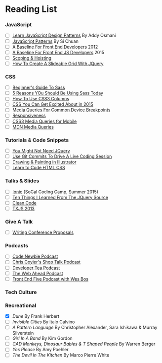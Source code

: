 # Reading List

### JavaScript
- [ ] [Learn JavaScript Design Patterns](http://addyosmani.com/resources/essentialjsdesignpatterns/book/) By Addy Osmani
- [ ] [JavaScript Patterns](http://shichuan.github.io/javascript-patterns/) By Si Chuan
- [ ] [A Baseline For Front End Developers](http://rmurphey.com/blog/2012/04/12/a-baseline-for-front-end-developers/) 2012
- [ ] [A Baseline For Front End JS Developers](http://rmurphey.com/blog/2015/03/23/a-baseline-for-front-end-developers-2015/) 2015
- [ ] [Scoping & Hoisting](http://www.adequatelygood.com/JavaScript-Scoping-and-Hoisting.html)
- [ ] [How To Create A Slideable Grid With JQuery](http://www.webdesignerdepot.com/2014/01/how-to-create-a-slidable-grid-with-jquery/)

### CSS
- [ ] [Beginner's Guide To Sass](http://www.webdesignerdepot.com/2013/11/the-beginners-guide-to-sass/)
- [ ] [5 Reasons YOu Should Be Using Sass Today](http://www.webdesignerdepot.com/2014/08/5-reasons-you-should-be-using-sass-today/)
- [ ] [How To Use CSS3 Columns](http://www.webdesignerdepot.com/2013/03/how-to-use-css3-columns/)
- [ ] [CSS You Can Get Excited About in 2015](http://www.webdesignerdepot.com/2015/01/css-you-can-get-excited-about-in-2015/)
- [ ] [Media Queries For Common Device Breakpoints](https://responsivedesign.is/develop/browser-feature-support/media-queries-for-common-device-breakpoints)
- [ ] [Responsiveness](https://developers.google.com/web/fundamentals/layouts/rwd-fundamentals/use-media-queries?hl=en)
- [ ] [CSS3 Media Queries for Mobile](http://www.smashingmagazine.com/2010/07/how-to-use-css3-media-queries-to-create-a-mobile-version-of-your-website/)
- [ ] [MDN Media Queries](https://developer.mozilla.org/en-US/docs/Web/CSS/Media_Queries/Using_media_queries)

### Tutorials & Code Snippets
- [ ] [You Might Not Need JQuery](http://youmightnotneedjquery.com/)
- [ ] [Use Git Commits To Drive A Live Coding Session](http://www.jayway.com/2015/03/30/using-git-commits-to-drive-a-live-coding-session/)
- [ ] [Drawing & Painting in Illustrator](http://www.pluralsight.com/courses/drawing-painting-illustrator-1928)
- [ ] [Learn to Code HTML CSS](http://learn.shayhowe.com/html-css/)

### Talks & Slides
- [ ] [Ionic](http://slides.com/digitaldrummerj/ionic#/) (SoCal Coding Camp, Summer 2015)
- [ ] [Ten Things I Learned From The JQuery Source](http://www.paulirish.com/2010/10-things-i-learned-from-the-jquery-source/)
- [ ] [Clean Code](http://www.jeremybytes.com/Downloads/CleanCode.pdf)
- [ ] [TXJS 2013](https://vimeo.com/channels/txjs2013)

### Give A Talk
- [ ] [Writing Conference Proposals](http://rmurphey.com/blog/2015/01/26/writing-conference-proposals/)

### Podcasts
- [ ] [Code Newbie Podcast](http://www.codenewbie.org/podcast)
- [ ] [Chris Coyier's Shop Talk Podcast](http://shoptalkshow.com/)
- [ ] [Developer Tea Podcast](https://developertea.com/)
- [ ] [The Web Ahead Podcast](http://thewebahead.net/)
- [ ] [Front End Five Podcast with Wes Bos](https://frontendfive.codeschool.com/episodes/23-episode-19-september-15th-2015)

### Tech Culture

### Recreational
- [x] _Dune_ By Frank Herbert
- [ ] _Invisible Cities_ By Italo Calvino
- [ ] _A Pattern Language_ By Christopher Alexander, Sara Ishikawa & Murray Silverstein
- [ ] _Girl In A Band_ By Kim Gordon
- [ ] _CAD Monkeys, Dinosaur Babies & T Shaped People_ By Warren Berger
- [ ] _Yes Please_ By Amy Poehler
- [ ] _The Devil In The Kitchen_ By Marco Pierre White
